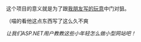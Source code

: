这个项目的意义就是为了跟[我朋友写的玩意](https://tag.lorim.net/)中门对狙。

（喵的看他这点东西写了这么久不爽

*让我们ASP.NET用户教教这些小年轻怎么做小型网站吧！*
